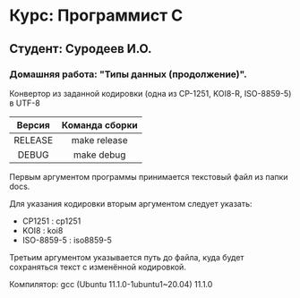 # Курс: Программист C
## Студент: Суродеев И.О.
### Домашняя работа: "Типы данных (продолжение)".  

Конвертор из заданной кодировки (одна из CP-1251,
KOI8-R, ISO-8859-5) в UTF-8

| Версия  | Команда сборки |
|:-------:|:--------------:|
| RELEASE | make release   |
| DEBUG   | make debug     |

Первым аргументом программы принимается текстовый файл из папки docs.  

Для указания кодировки вторым аргументом следует указать:  
- CP1251 : cp1251
- KOI8 : koi8
- ISO-8859-5 : iso8859-5  

Третьим аргументом указывается путь до файла, куда будет сохраняться текст с изменённой кодировкой.

Компилятор: gcc (Ubuntu 11.1.0-1ubuntu1~20.04) 11.1.0
